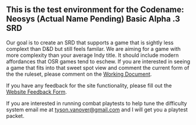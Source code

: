 ## This is the test environment for the Codename: Neosys (Actual Name Pending) Basic Alpha .3 SRD

Our goal is to create an SRD that supports a game that is sightly less complext than D&amp;D but still feels familar. We are aiming for a game with more complexity than your average Indy title. It should include modern affordances that OSR games tend to eschew. If you are interested in seeing a game that fits into that sweet spot view and comment the current form of the the ruleset, please comment on the [Working Document](https://docs.google.com/document/d/1rCAKKq0BPYURTkw7inUIb01QoJGDRfQWV11xvWs1dI4/edit).

If you have any feedback for the site functionality, please fill out the [Website Feedback Form](https://docs.google.com/forms/d/e/1FAIpQLSete-gKSLSuyW-yjVtecAzSeQ2-B-Y25WaK98dRCO7-3J6rcA/viewform?usp=sf_link). 

If you are interested in running combat playtests to help tune the difficulty system email me at [tyson.vanover@gmail.com](mailto:tyson.vanover@gmail.com) and I will get you a playtest packet.